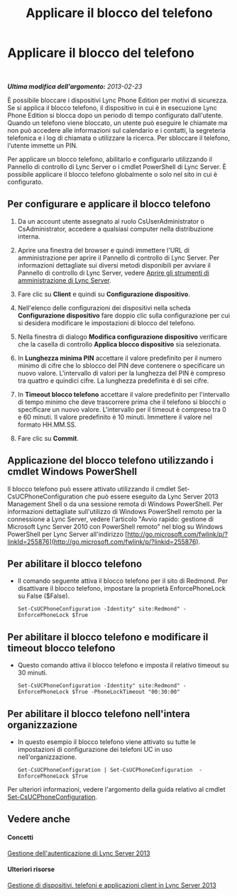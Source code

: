 ﻿---
title: Applicare il blocco del telefono
TOCTitle: Applicare il blocco del telefono
ms:assetid: 1f89298b-aea9-4952-93ca-0270b565792b
ms:mtpsurl: https://technet.microsoft.com/it-it/library/Gg520963(v=OCS.15)
ms:contentKeyID: 49299892
ms.date: 08/24/2015
mtps_version: v=OCS.15
ms.translationtype: HT
---

# Applicare il blocco del telefono

 

_**Ultima modifica dell'argomento:** 2013-02-23_

È possibile bloccare i dispositivi Lync Phone Edition per motivi di sicurezza. Se si applica il blocco telefono, il dispositivo in cui è in esecuzione Lync Phone Edition si blocca dopo un periodo di tempo configurato dall'utente. Quando un telefono viene bloccato, un utente può eseguire le chiamate ma non può accedere alle informazioni sul calendario e i contatti, la segreteria telefonica e i log di chiamata o utilizzare la ricerca. Per sbloccare il telefono, l'utente immette un PIN.

Per applicare un blocco telefono, abilitarlo e configurarlo utilizzando il Pannello di controllo di Lync Server o i cmdlet PowerShell di Lync Server. È possibile applicare il blocco telefono globalmente o solo nel sito in cui è configurato.

## Per configurare e applicare il blocco telefono

1.  Da un account utente assegnato al ruolo CsUserAdministrator o CsAdministrator, accedere a qualsiasi computer nella distribuzione interna.

2.  Aprire una finestra del browser e quindi immettere l'URL di amministrazione per aprire il Pannello di controllo di Lync Server. Per informazioni dettagliate sui diversi metodi disponibili per avviare il Pannello di controllo di Lync Server, vedere [Aprire gli strumenti di amministrazione di Lync Server](lync-server-2013-open-lync-server-administrative-tools.md).

3.  Fare clic su **Client** e quindi su **Configurazione dispositivo**.

4.  Nell'elenco delle configurazioni dei dispositivi nella scheda **Configurazione dispositivo** fare doppio clic sulla configurazione per cui si desidera modificare le impostazioni di blocco del telefono.

5.  Nella finestra di dialogo **Modifica configurazione dispositivo** verificare che la casella di controllo **Applica blocco dispositivo** sia selezionata.

6.  In **Lunghezza minima PIN** accettare il valore predefinito per il numero minimo di cifre che lo sblocco del PIN deve contenere o specificare un nuovo valore. L'intervallo di valori per la lunghezza del PIN è compreso tra quattro e quindici cifre. La lunghezza predefinita è di sei cifre.

7.  In **Timeout blocco telefono** accettare il valore predefinito per l'intervallo di tempo minimo che deve trascorrere prima che il telefono si blocchi o specificare un nuovo valore. L'intervallo per il timeout è compreso tra 0 e 60 minuti. Il valore predefinito è 10 minuti. Immettere il valore nel formato HH.MM.SS.

8.  Fare clic su **Commit**.

## Applicazione del blocco telefono utilizzando i cmdlet Windows PowerShell

Il blocco telefono può essere attivato utilizzando il cmdlet Set-CsUCPhoneConfiguration che può essere eseguito da Lync Server 2013 Management Shell o da una sessione remota di Windows PowerShell. Per informazioni dettagliate sull'utilizzo di Windows PowerShell remoto per la connessione a Lync Server, vedere l'articolo "Avvio rapido: gestione di Microsoft Lync Server 2010 con PowerShell remoto" nel blog su Windows PowerShell per Lync Server all'indirizzo [http://go.microsoft.com/fwlink/p/?linkId=255876](http://go.microsoft.com/fwlink/p/?linkid=255876).

## Per abilitare il blocco telefono

  - Il comando seguente attiva il blocco telefono per il sito di Redmond. Per disattivare il blocco telefono, impostare la proprietà EnforcePhoneLock su False ($False).
    
        Set-CsUCPhoneConfiguration -Identity" site:Redmond" -EnforcePhoneLock $True

## Per abilitare il blocco telefono e modificare il timeout blocco telefono

  - Questo comando attiva il blocco telefono e imposta il relativo timeout su 30 minuti.
    
        Set-CsUCPhoneConfiguration -Identity" site:Redmond" -EnforcePhoneLock $True -PhoneLockTimeout "00:30:00"

## Per abilitare il blocco telefono nell'intera organizzazione

  - In questo esempio il blocco telefono viene attivato su tutte le impostazioni di configurazione dei telefoni UC in uso nell'organizzazione.
    
        Get-CsUCPhoneConfiguration | Set-CsUCPhoneConfiguration  -EnforcePhoneLock $True

Per ulteriori informazioni, vedere l'argomento della guida relativo al cmdlet [Set-CsUCPhoneConfiguration](https://docs.microsoft.com/en-us/powershell/module/skype/Set-CsUCPhoneConfiguration).

## Vedere anche

#### Concetti

[Gestione dell'autenticazione di Lync Server 2013](lync-server-2013-managing-lync-server-authentication.md)  

#### Ulteriori risorse

[Gestione di dispositivi, telefoni e applicazioni client in Lync Server 2013](lync-server-2013-managing-devices-phones-and-client-applications.md)

